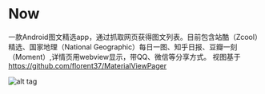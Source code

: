 # Now
一款Android图文精选app，通过抓取网页获得图文列表。目前包含站酷（Zcool）精选、国家地理（National Geographic）每日一图、知乎日报、豆瓣一刻（Moment）,详情页用webview显示，带QQ、微信等分享方式。
视图基于 https://github.com/florent37/MaterialViewPager 

![alt tag](https://raw.githubusercontent.com/XunMengWinter/Now/3f391cd9d02152a6e8dca4d9b5ac6dbc453dbadc/images/now_introduce.jpg)
